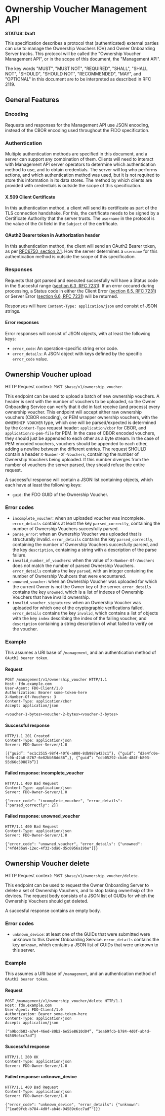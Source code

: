 # Ownership Voucher Management API

**STATUS: Draft**

This specification describes a protocol that (authenticated) external parties can use to manage the Ownership Vouchers (OV) and Owner Onboarding Server tracks.
This protocol will be called the "Ownership Voucher Management API", or in the scope of this document, the "Management API".

The key words "MUST", "MUST NOT", "REQUIRED", "SHALL", "SHALL
NOT", "SHOULD", "SHOULD NOT", "RECOMMENDED",  "MAY", and
"OPTIONAL" in this document are to be interpreted as described in
RFC 2119.

## General Features

### Encoding

Requests and responses for the Management API use JSON encoding, instead of the CBOR encoding used throughout the FIDO specification.

### Authentication

Multiple authentication methods are specified in this document, and a server can support any combination of them.
Clients will need to interact with Management API server operators to determine which authentication method to use, and to obtain credentials.
The server will log who performs actions, and which authentication method was used, but it is not required to store this information in its data stores.
The method by which clients are provided with credentials is outside the scope of this specification.

#### X.509 Client Certificate

In this authentication method, a client will send its certificate as part of the TLS connection handshake.
For this, the certificate needs to be signed by a Certificate Authority that the server trusts.
The `username` in the protocol is the value of the `CN` field in the `Subject` of the certificate.

#### OAuth2 Bearer token in Authorization header

In this authentication method, the client will send an OAuth2 Bearer token, as per [RFC6750, section 2.1](https://datatracker.ietf.org/doc/html/rfc6750#section-2.1).
How the server determines a `username` for this authentication method is outside the scope of this specification.

### Responses

Requests that got parsed and executed succesfully will have a Status code in the Succesful range ([section 6.3, RFC 7231](https://datatracker.ietf.org/doc/html/rfc7231#section-6.3)).
If an error occured during processing, a Status code in either the Client Error ([section 6.5, RFC 7231](https://datatracker.ietf.org/doc/html/rfc7231#section-6.5)) or Server Error ([section 6.6, RFC 7231](https://datatracker.ietf.org/doc/html/rfc7231#section-6.6)) will be returned.

Responses will have `Content-Type: application/json` and consist of JSON strings.

#### Error responses

Error responses will consist of JSON objects, with at least the following keys:

- `error_code`: An operation-specific string error code.
- `error_details`: A JSON object with keys defined by the specific `error_code` value.

## Ownership Voucher upload

HTTP Request context: `POST $base/v1/ownership_voucher`.

This endpoint can be used to upload a batch of new ownership vouchers.
A header is sent with the number of vouchers to be uploaded, so the Owner Onboarding Service can verify that it did in fact receive (and process) every ownership voucher.
This endpoint will accept either raw ownership vouchers (CBOR encoding), or PEM wrapper ownership vouchers, with the `OWNERSHIP VOUCHER` type, which one will be parsed/expected is determined by the `Content-Type` request header: `application/cbor` for CBOR, and `application/x-pem-file` for PEM.
In the case of CBOR encoded vouchers, they should just be appended to each other as a byte stream.
In the case of PEM encoded vouchers, vouchers should be appended to each other, adding a newline between the different entries.
The request SHOULD contain a header `X-Number-Of-Vouchers`, containing the number of Ownership Vouchers being uploaded.
If this number diverges from the number of vouchers the server parsed, they should refuse the entire request.

A successful response will contain a JSON list containing objects, which each have at least the following keys:

- `guid`: the FDO GUID of the Ownership Voucher.

### Error codes

- `incomplete_voucher`: when an uploaded voucher was incomplete. `error_details` contains at least the key `parsed_correctly`, containing the number of Ownership Vouchers succesfully parsed.
- `parse_error`: when an Ownership Voucher was uploaded that is structurally invalid. `error_details` contains the key `parsed_correctly`, containing the number of Ownership Vouchers succesfully parsed, and the key `description`, containing a string with a description of the parse failure.
- `invalid_number_of_vouchers`: when the value of `X-Number-Of-Vouchers` does not match the number of parsed Ownership Vouchers. `error_details` contains the key `parsed`, with an integer containing the number of Ownership Vouhcers that were encountered.
- `unowned_voucher`: when an Ownership Voucher was uploaded for which the current Owner is not the Owner key of the server. `error_details` contains the key `unowned`, which is a list of indexes of Ownership Vouchers that have invalid ownership.
- `invalid_voucher_signatures`: when an Ownership Voucher was uploaded for which one of the cryptographic verifications failed. `error_details` contains the key `invalid`, which contains a list of objects with the key `index` describing the index of the failing voucher, and `description` containing a string description of what failed to verify on the voucher.


### Example

This assumes a URI base of `/management`, and an authentication method of `OAuth2 bearer token`.

#### Request

``` HTTP
POST /management/v1/ownership_voucher HTTP/1.1
Host: fdo.example.com
User-Agent: FDO-Client/1.0
Authorization: Bearer some-token-here
X-Number-Of-Vouchers: 3
Content-Type: application/cbor
Accept: application/json

<voucher-1-bytes><voucher-2-bytes><voucher-3-bytes>
```

#### Successful response

``` HTTP
HTTP/1.1 201 Created
Content-Type: application/json
Server: FDO-Owner-Server/1.0

[{“guid”: “ec1c2515-98f4-40f6-a880-8db987a423c1”}, {“guid”: “d2e4fc0e-fc0b-42a0-8767-6e82bb58dd86”,}, {“guid”: “ccb05292-cba6-484f-b803-55d66c50887b”}]
```

#### Failed response: incomplete_voucher

``` HTTP
HTTP/1.1 400 Bad Request
Content-Type: application/json
Server: FDO-Owner-Server/1.0

{"error_code": "incomplete_voucher", "error_details": {"parsed_correctly": 2}}
```

#### Failed response: unowned_voucher

``` HTTP
HTTP/1.1 400 Bad Request
Content-Type: application/json
Server: FDO-Owner-Server/1.0

{"error_code": "unowned_voucher", "error_details": {"unowned": ["4fd43ba9-12ec-4f32-bda0-d5c0956a19be"]}}
```

## Ownership Voucher delete

HTTP Request context: `POST $base/v1/ownership_voucher/delete`.

This endpoint can be used to request the Owner Onboarding Server to delete a set of Ownership Vouchers, and to stop taking ownerhsip of the devices.
The request body consists of a JSON list of GUIDs for which the Ownership Vouchers should get deleted.

A succesful response contains an empty body.

### Error codes

- `unknown_device`: at least one of the GUIDs that were submitted were unknown to this Owner Onboarding Service. `error_details` contains the key `unknown`, which contains a JSON list of GUIDs that were unknown to this server.

### Example

This assumes a URI base of `/management`, and an authentication method of `OAuth2 bearer token`.

#### Request

``` HTTP
POST /management/v1/ownership_voucher/delete HTTP/1.1
Host: fdo.example.com
User-Agent: FDO-Client/1.0
Authorization: Bearer some-token-here
Content-Type: application/json
Accept: application/json

[“a9bcd683-a7e4-46ed-80b2-6e55e8610d04”, “1ea69fcb-b784-4d0f-ab4d-94589c6cc7ad”]
```

#### Successful response

``` HTTP
HTTP/1.1 200 OK
Content-Type: application/json
Server: FDO-Owner-Server/1.0
```

#### Failed response: unknown_device

``` HTTP
HTTP/1.1 400 Bad Request
Content-Type: application/json
Server: FDO-Owner-Server/1.0

{"error_code": "unknown_device", "error_details": {"unknown": [“1ea69fcb-b784-4d0f-ab4d-94589c6cc7ad”"]}}
```
